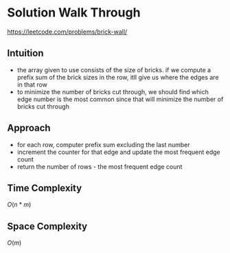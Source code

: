 # Solution Walk Through
https://leetcode.com/problems/brick-wall/

## Intuition
- the array given to use consists of the size of bricks. if we compute a prefix sum of the brick sizes in the row, itll give us where the edges are in that row
- to minimize the number of bricks cut through, we should find which edge number is the most common since that will minimize the number of bricks cut through

## Approach
- for each row, computer prefix sum excluding the last number
- increment the counter for that edge and update the most frequent edge count
- return the number of rows - the most frequent edge count

## Time Complexity
$O(n*m)$

## Space Complexity
$O(m)$




